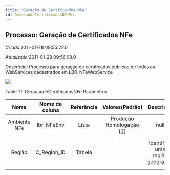 ```yaml
---
title: "Geração de Certificados NFe"
id: GeracaodeCertificadosNFePrc
---
```

<div id="d109021e1" class="section chapter">

<div class="titlepage">

<div>

<div>

## Processo: Geração de Certificados NFe

</div>

</div>

</div>

<span class="emphasis"> *Criado:*</span>2011-01-28 09:55:22.0

<span class="emphasis">*Atualizado:*</span>2011-01-28 09:56:08.0

<span class="emphasis"> *Descrição:* </span>Processo para geração de
certificados publicos de todos os WebServices cadastrados em
LBR\_NFeWebService

![](/img/manual/GeracaodeCertificadosNFe.png)

<div id="d109021e18" class="table">

<div class="table-title">

Table 1.1. GeracaodeCertificadosNFe
Parâmetros

</div>

<div class="table-contents">

|     Nome     | Nome da coluna | Referência |     Valores(Padrão)      |            Descrição             |                          Comentário/Ajuda                          |
| :----------: | :------------: | :--------: | :----------------------: | :------------------------------: | :----------------------------------------------------------------: |
| Ambiente NFe |  lbr\_NFeEnv   |   Lista    | Produção Homologação (1) |               null               |                                null                                |
|    Região    | C\_Region\_ID  |   Tabela   |                          | Identifica uma região geográfica | A "Região" identifica uma região única e exclusiva para este país. |

</div>

</div>

  

</div>
